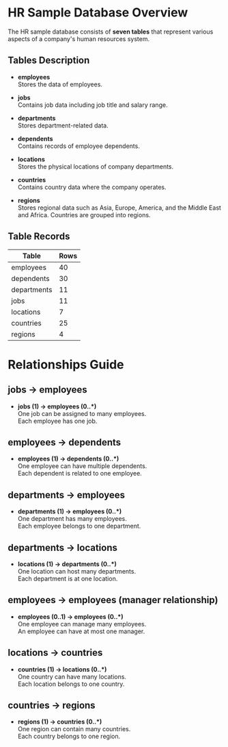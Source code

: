 # HR Sample Database Overview

The HR sample database consists of **seven tables** that represent various aspects of a company's human resources system.

## Tables Description

- **employees**  
  Stores the data of employees.

- **jobs**  
  Contains job data including job title and salary range.

- **departments**  
  Stores department-related data.

- **dependents**  
  Contains records of employee dependents.

- **locations**  
  Stores the physical locations of company departments.

- **countries**  
  Contains country data where the company operates.

- **regions**  
  Stores regional data such as Asia, Europe, America, and the Middle East and Africa. Countries are grouped into regions.

## Table Records

| Table       | Rows |
|-------------|------|
| employees   | 40   |
| dependents  | 30   |
| departments | 11   |
| jobs        | 11   |
| locations   | 7    |
| countries   | 25   |
| regions     | 4    |

# Relationships Guide

## jobs → employees
- **jobs (1) → employees (0..*)**  
  One job can be assigned to many employees.  
  Each employee has one job.

## employees → dependents
- **employees (1) → dependents (0..*)**  
  One employee can have multiple dependents.  
  Each dependent is related to one employee.

## departments → employees
- **departments (1) → employees (0..*)**  
  One department has many employees.  
  Each employee belongs to one department.

## departments → locations
- **locations (1) → departments (0..*)**  
  One location can host many departments.  
  Each department is at one location.

## employees → employees (manager relationship)
- **employees (0..1) → employees (0..*)**  
  One employee can manage many employees.  
  An employee can have at most one manager.

## locations → countries
- **countries (1) → locations (0..*)**  
  One country can have many locations.  
  Each location belongs to one country.

## countries → regions
- **regions (1) → countries (0..*)**  
  One region can contain many countries.  
  Each country belongs to one region.
